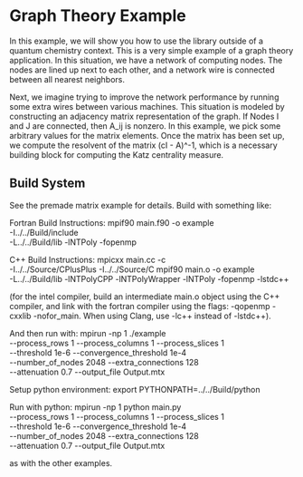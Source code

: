 # Graph Theory Example

In this example, we will show you how to use the library outside of a quantum
chemistry context. This is a very simple example of a graph theory application.
In this situation, we have a network of computing nodes. The nodes are
lined up next to each other, and a network wire is connected between all
nearest neighbors.

Next, we imagine trying to improve the network performance by running some
extra wires between various machines. This situation is modeled by constructing
an adjacency matrix representation of the graph. If Nodes I and J are
connected, then A_ij is nonzero. In this example, we pick some arbitrary
values for the matrix elements. Once the matrix has been set up,
we compute the resolvent of the matrix (cI - A)^-1, which is a necessary building
block for computing the Katz centrality measure.

## Build System

See the premade matrix example for details. Build with something like:

Fortran Build Instructions:
mpif90 main.f90 -o example \
  -I../../Build/include \
  -L../../Build/lib -lNTPoly -fopenmp

C++ Build Instructions:
mpicxx main.cc -c \
  -I../../Source/CPlusPlus -I../../Source/C
mpif90 main.o -o example \
  -L../../Build/lib -lNTPolyCPP -lNTPolyWrapper -lNTPoly -fopenmp -lstdc++

(for the intel compiler, build an intermediate main.o object using the
C++ compiler, and link with the fortran compiler using the flags:
-qopenmp -cxxlib -nofor_main. When using Clang, use -lc++ instead of -lstdc++).

And then run with:
mpirun -np 1 ./example \
--process_rows 1 --process_columns 1 --process_slices 1 \
--threshold 1e-6 --convergence_threshold 1e-4 \
--number_of_nodes 2048 --extra_connections 128 \
--attenuation 0.7 --output_file Output.mtx

Setup python environment:
export PYTHONPATH=../../Build/python

Run with python:
mpirun -np 1 python main.py \
--process_rows 1 --process_columns 1 --process_slices 1 \
--threshold 1e-6 --convergence_threshold 1e-4 \
--number_of_nodes 2048 --extra_connections 128 \
--attenuation 0.7 --output_file Output.mtx

as with the other examples.
